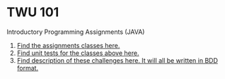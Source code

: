# TWU 101

Introductory Programming Assignments (JAVA)

1. [Find the assignments classes here.](https://github.com/HaysaRodrigues/TWU/tree/master/introductory-programming-exercises/src/com/haysarodrigues)
2. [Find unit tests for the classes above here.](https://github.com/HaysaRodrigues/TWU/tree/master/introductory-programming-exercises/test/com/haysarodrigues/testshapes)
3. [Find description of these challenges here. It will all be written in BDD format.](https://github.com/HaysaRodrigues/TWU/tree/master/introductory-programming-exercises/resources)
